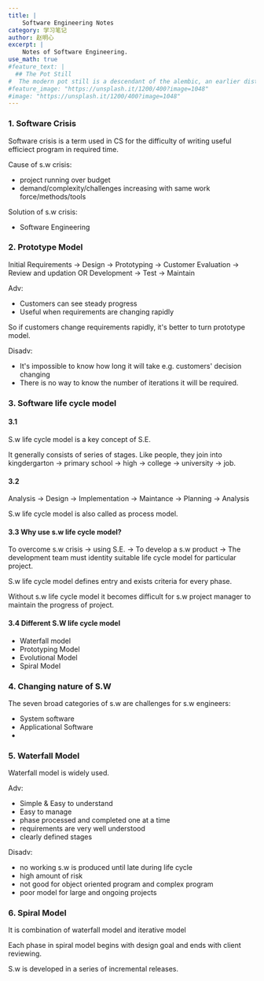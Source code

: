 ```yaml
---
title: |
    Software Engineering Notes
category: 学习笔记
author: 赵明心
excerpt: |
    Notes of Software Engineering.
use_math: true
#feature_text: |
  ## The Pot Still
#  The modern pot still is a descendant of the alembic, an earlier distillation device
#feature_image: "https://unsplash.it/1200/400?image=1048"
#image: "https://unsplash.it/1200/400?image=1048"
---
```


### 1. Software Crisis

Software crisis is a term used in CS for the difficulty of writing useful efficiect program in required time.

Cause of s.w crisis:
- project running over budget
- demand/complexity/challenges increasing with same work force/methods/tools 

Solution of s.w crisis:
- Software Engineering

### 2. Prototype Model

Initial Requirements -> Design -> Prototyping -> Customer Evaluation -> Review and updation OR Development -> Test -> Maintain

Adv:
- Customers can see steady progress
- Useful when requirements are changing rapidly

So if customers change requirements rapidly, it's better to turn prototype model.  

Disadv:
- It's impossible to know how long it will take e.g. customers' decision changing
- There is no way to know the number of iterations it will be required.

### 3. Software life cycle model

#### 3.1

S.w life cycle model is a key concept of S.E.

It generally consists of series of stages. Like people, they join into kingdergarton -> primary school -> high -> college -> university -> job.

#### 3.2

Analysis -> Design -> Implementation -> Maintance -> Planning -> Analysis

S.w life cycle model is also called as process model.

#### 3.3 Why use s.w life cycle model?

To overcome s.w crisis -> using S.E. -> To develop a s.w product -> The development team must identity suitable life cycle model for particular project.

S.w life cycle model defines entry and exists criteria for every phase.

Without s.w life cycle model it becomes difficult for s.w project manager to maintain the progress of project.

#### 3.4 Different S.W life cycle model

- Waterfall model
- Prototyping Model
- Evolutional Model
- Spiral Model

### 4. Changing nature of S.W

The seven broad categories of s.w are challenges for s.w engineers:

- System software
- Applicational Software
- 

### 5. Waterfall Model

Waterfall model is widely used.

Adv:

- Simple & Easy to understand
- Easy to manage
- phase processed and completed one at a time
- requirements are very well understood
- clearly defined stages

Disadv:

- no working s.w is produced until late during life cycle
- high amount of risk
- not good for object oriented program and complex program
- poor model for large and ongoing projects

### 6. Spiral Model

It is combination of waterfall model and iterative model

Each phase in spiral model begins with design goal and ends with client reviewing.

S.w is developed in a series of incremental releases.